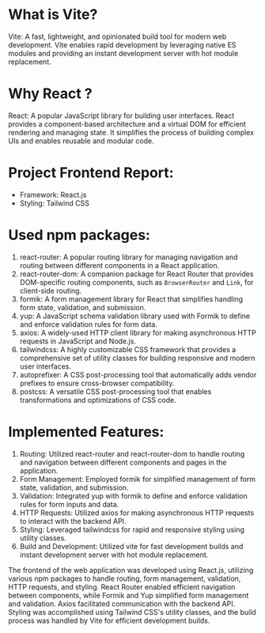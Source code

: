 # What is Vite?

Vite: A fast, lightweight, and opinionated build tool for modern web development. Vite enables rapid development by leveraging native ES modules and providing an instant development server with hot module replacement.

# Why React ?

React: A popular JavaScript library for building user interfaces. React provides a component-based architecture and a virtual DOM for efficient rendering and managing state. It simplifies the process of building complex UIs and enables reusable and modular code.


# Project Frontend Report:

- Framework: React.js
- Styling: Tailwind CSS

# Used npm packages:
1. react-router: A popular routing library for managing navigation and routing between different components in a React application.
2. react-router-dom: A companion package for React Router that provides DOM-specific routing components, such as `BrowserRouter` and `Link`, for client-side routing.
3. formik: A form management library for React that simplifies handling form state, validation, and submission.
4. yup: A JavaScript schema validation library used with Formik to define and enforce validation rules for form data.
5. axios: A widely-used HTTP client library for making asynchronous HTTP requests in JavaScript and Node.js.
6. tailwindcss: A highly customizable CSS framework that provides a comprehensive set of utility classes for building responsive and modern user interfaces.
7. autoprefixer: A CSS post-processing tool that automatically adds vendor prefixes to ensure cross-browser compatibility.
8. postcss: A versatile CSS post-processing tool that enables transformations and optimizations of CSS code.

# Implemented Features:
1. Routing: Utilized react-router and react-router-dom to handle routing and navigation between different components and pages in the application.
2. Form Management: Employed formik for simplified management of form state, validation, and submission.
3. Validation: Integrated yup with formik to define and enforce validation rules for form inputs and data.
4. HTTP Requests: Utilized axios for making asynchronous HTTP requests to interact with the backend API.
5. Styling: Leveraged tailwindcss for rapid and responsive styling using utility classes.
6. Build and Development: Utilized vite for fast development builds and instant development server with hot module replacement.

The frontend of the web application was developed using React.js, utilizing various npm packages to handle routing, form management, validation, HTTP requests, and styling. React Router enabled efficient navigation between components, while Formik and Yup simplified form management and validation. Axios facilitated communication with the backend API. Styling was accomplished using Tailwind CSS's utility classes, and the build process was handled by Vite for efficient development builds.
